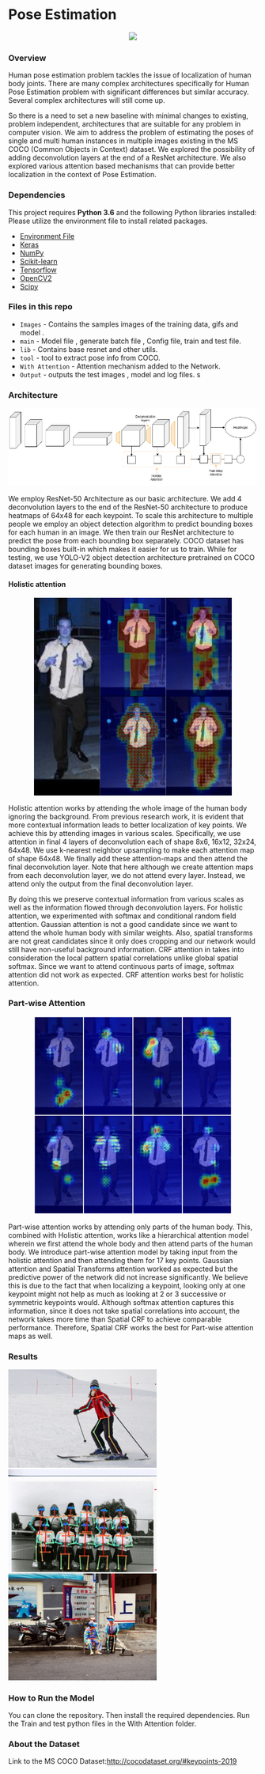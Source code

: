 # Pose Estimation

<p align="center">
<img src="https://github.com/akmeraki/Pose_estimation/blob/master/Images/Pose_estimation.gif">
</p>


### Overview
Human pose estimation problem tackles the issue of localization of human body joints. There
are many complex architectures specifically for Human Pose Estimation problem with significant
differences but similar accuracy. Several complex architectures will still come up.

So there is a need to set a new baseline with minimal changes to existing, problem independent, architectures that are suitable for any problem in computer vision. We aim to address the problem of
estimating the poses of single and multi human instances in multiple images existing in the MS
COCO (Common Objects in Context) dataset. We explored the possibility of adding deconvolution layers at the end of a ResNet architecture. We also explored various attention based mechanisms that can provide better localization in the context of Pose Estimation.

### Dependencies

This project requires **Python 3.6** and the following Python libraries installed:
Please utilize the environment file to install related packages.

- [Environment File](https://github.com/akmeraki/Behavioral-Cloning-Udacity/tree/master/Environment)
- [Keras](https://keras.io/)
- [NumPy](http://www.numpy.org/)
- [Scikit-learn](http://scikit-learn.org/)
- [Tensorflow](https://www.tensorflow.org/)
- [OpenCV2](http://opencv.org/)
- [Scipy](https://www.scipy.org)

### Files in this repo
- `Images` - Contains the samples images of the training data, gifs and model .
- `main` - Model file , generate batch file , Config file, train and test file.
- `lib` - Contains base resnet and other utils.
- `tool` - tool to extract pose info from COCO.
- `With Attention` - Attention mechanism added to the Network.
- `Output` - outputs the test images , model and log files.
s
### Architecture
<p align="center">
<img src="https://github.com/akmeraki/Pose_estimation/blob/master/Images/DL.png">
</p>

We employ ResNet-50 Architecture as our basic architecture. We add 4 deconvolution layers to the end of the
ResNet-50 architecture to produce heatmaps of 64x48 for each keypoint. To scale this architecture to multiple people we employ an object detection algorithm to predict bounding boxes for each human in an image. We then train our ResNet architecture to predict the pose from each bounding box separately. COCO dataset has bounding boxes built-in which makes it easier for us to train. While for testing, we use YOLO-V2 object detection architecture pretrained on COCO dataset images for generating bounding boxes.

#### Holistic attention
<p align="center">
<img src="https://github.com/akmeraki/Pose_estimation/blob/master/Images/attention_viz_com.jpg" alt="drawing" width="400">
</p>
Holistic attention works by attending the whole image of the human body ignoring the background. From previous research work, it is evident that more contextual information leads to better localization of key points. We achieve this by attending images in various scales. Specifically, we use attention in final 4 layers of deconvolution each of shape 8x6, 16x12, 32x24, 64x48. We use k-nearest neighbor upsampling to make each attention map of shape 64x48. We finally add these attention-maps and then attend the final deconvolution layer. Note that here although we create attention maps from each deconvolution layer, we do not attend every layer. Instead, we attend only the output from the final deconvolution layer.

By doing this we preserve contextual information from various scales as well as the information flowed through deconvolution layers. For holistic attention, we experimented with softmax and conditional random field attention. Gaussian attention is not a good candidate since we want to attend the whole human body with similar weights. Also, spatial transforms are not great candidates since it only does cropping and our network would still have non-useful background information. CRF attention in takes into consideration the local pattern spatial correlations unlike global spatial softmax. Since we want to attend continuous parts of image, softmax attention did not work as expected. CRF attention works best for holistic attention.

### Part-wise Attention
<p align="center">
<img src="https://github.com/akmeraki/Pose_estimation/blob/master/Images/pjimage.jpg"alt="drawing" width="400">
</p>
Part-wise attention works by attending only parts of the human body. This, combined with Holistic attention, works like a hierarchical attention model wherein we first attend the whole body and then attend parts of the human body. We introduce part-wise attention model by taking input from the holistic attention and then attending them for 17 key points. Gaussian attention and Spatial Transforms attention
worked as expected but the predictive power of the network did not increase significantly. We believe this is due to the fact that when localizing a keypoint, looking only at one keypoint might not help as much as looking at 2 or 3 successive or symmetric keypoints would. Although softmax attention captures this information, since it does not take spatial correlations into account, the network takes more
time than Spatial CRF to achieve comparable performance. Therefore, Spatial CRF works the best for Part-wise attention maps as well.

### Results
<p float="left">
  <img src="https://github.com/akmeraki/Pose_estimation/blob/master/Images/0.jpg" width="300" />
  <img src="https://github.com/akmeraki/Pose_estimation/blob/master/Images/221.jpg" width="300" />
  <img src="https://github.com/akmeraki/Pose_estimation/blob/master/Images/35.jpg" width="300" />
</p>


### How to Run the Model
You can clone the repository. Then install the required dependencies. Run the Train and test python files in the With Attention folder.


### About the Dataset

Link to the MS COCO Dataset:http://cocodataset.org/#keypoints-2019
